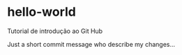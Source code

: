 # hello-world
Tutorial de introdução ao Git Hub

Just a short commit message who describe my changes... 
